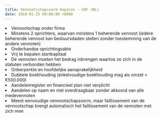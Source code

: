 ```yaml
---
title: Vennootschapsvorm bepalen - VOF (NL)
date: 2018-01-25 00:00:00 +0000
---
```

<li>Vennootschap onder firma</li>

<li>Minstens 2 oprichters, waarvan minstens 1 beherende vennoot (iedere beherende vennoot kan bestuursdaden stellen zonder toestemming van de andere vennoten) </li>

<li>Onderhandse oprichtingsakte</li>

<li>Vrij te bepalen startkapitaal</li>

<li>De vennoten moeten het bedrag inbrengen waartoe ze zich in de statuten verbonden hebben</li>

<li>Onberperkte en hoofdelijke aansprakelijkheid</li>

<li>Dubbele boekhouding (enkelvoudige boekhouding mag als omzet < €500.000) </li>

<li>Aandelenregister en financieel plan niet verplicht</li>

<li>Aandelen op naam en niet overdraagbaar zonder akkoord van alle medevennoten</li>

<li>Meest eenvoudige vennootschapsvorm, maar faillissement van de vennootschap brengt automatisch het faillissement van de vennoten met zich mee</li>